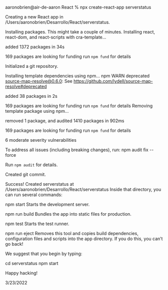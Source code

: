 aaronobrien@air-de-aaron React % npx create-react-app serverstatus

Creating a new React app in /Users/aaronobrien/Desarrollo/React/serverstatus.

Installing packages. This might take a couple of minutes.
Installing react, react-dom, and react-scripts with cra-template...


added 1372 packages in 34s

169 packages are looking for funding
  run `npm fund` for details

Initialized a git repository.

Installing template dependencies using npm...
npm WARN deprecated source-map-resolve@0.6.0: See https://github.com/lydell/source-map-resolve#deprecated

added 38 packages in 2s

169 packages are looking for funding
  run `npm fund` for details
Removing template package using npm...


removed 1 package, and audited 1410 packages in 902ms

169 packages are looking for funding
  run `npm fund` for details

6 moderate severity vulnerabilities

To address all issues (including breaking changes), run:
  npm audit fix --force

Run `npm audit` for details.

Created git commit.

Success! Created serverstatus at /Users/aaronobrien/Desarrollo/React/serverstatus
Inside that directory, you can run several commands:

  npm start
    Starts the development server.

  npm run build
    Bundles the app into static files for production.

  npm test
    Starts the test runner.

  npm run eject
    Removes this tool and copies build dependencies, configuration files
    and scripts into the app directory. If you do this, you can’t go back!

We suggest that you begin by typing:

  cd serverstatus
  npm start

Happy hacking!

3/23/2022
